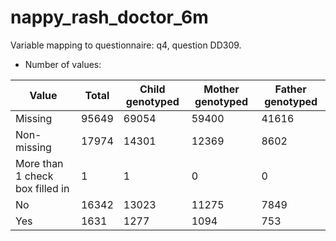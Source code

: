 # nappy_rash_doctor_6m
Variable mapping to questionnaire: q4, question DD309.
- Number of values:

| Value | Total | Child genotyped | Mother genotyped | Father genotyped |
| ----- | ----- | --------------- | ---------------- | ---------------- |
| Missing | 95649 | 69054 | 59400 | 41616 |
| Non-missing | 17974 | 14301 | 12369 | 8602 |
| More than 1 check box filled in | 1 | 1 | 0 |0 |
| No | 16342 | 13023 | 11275 |7849 |
| Yes | 1631 | 1277 | 1094 |753 |



